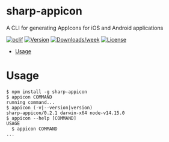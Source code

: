 sharp-appicon
=============

A CLI for generating AppIcons for iOS and Android applications

[![oclif](https://img.shields.io/badge/cli-oclif-brightgreen.svg)](https://oclif.io)
[![Version](https://img.shields.io/npm/v/sharp-appicon.svg)](https://npmjs.org/package/sharp-appicon)
[![Downloads/week](https://img.shields.io/npm/dw/sharp-appicon.svg)](https://npmjs.org/package/sharp-appicon)
[![License](https://img.shields.io/npm/l/sharp-appicon.svg)](https://github.com/davidfekke/sharp-appicon/blob/master/package.json)

<!-- toc -->
* [Usage](#usage)
<!-- tocstop -->
# Usage
<!-- usage -->
```sh-session
$ npm install -g sharp-appicon
$ appicon COMMAND
running command...
$ appicon (-v|--version|version)
sharp-appicon/0.2.1 darwin-x64 node-v14.15.0
$ appicon --help [COMMAND]
USAGE
  $ appicon COMMAND
...
```
<!-- usagestop -->

